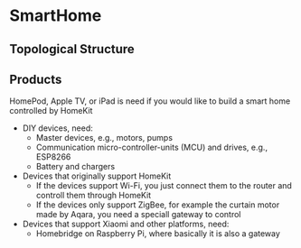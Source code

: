 # SmartHome

## Topological Structure


## Products
HomePod, Apple TV, or iPad is need if you would like to build a smart home controlled by HomeKit
- DIY devices, need:
  - Master devices, e.g., motors, pumps
  - Communication micro-controller-units (MCU) and drives, e.g., ESP8266
  - Battery and chargers
- Devices that originally support HomeKit
  - If the devices support Wi-Fi, you just connect them to the router and controll them through HomeKit
  - If the devices only support ZigBee, for example the curtain motor made by Aqara, you need a speciall gateway to control
- Devices that support Xiaomi and other platforms, need:
  - Homebridge on Raspberry Pi, where basically it is also a gateway

